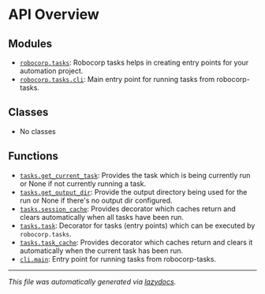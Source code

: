 <!-- markdownlint-disable -->

# API Overview

## Modules

- [`robocorp.tasks`](./robocorp.tasks.md#module-robocorptasks): Robocorp tasks helps in creating entry points for your automation project.
- [`robocorp.tasks.cli`](./robocorp.tasks.cli.md#module-robocorptaskscli): Main entry point for running tasks from robocorp-tasks.

## Classes

- No classes

## Functions

- [`tasks.get_current_task`](./robocorp.tasks.md#function-get_current_task): Provides the task which is being currently run or None if not currently running a task.
- [`tasks.get_output_dir`](./robocorp.tasks.md#function-get_output_dir): Provide the output directory being used for the run or None if there's no output dir configured.
- [`tasks.session_cache`](./robocorp.tasks.md#function-session_cache): Provides decorator which caches return and clears automatically when all tasks have been run.
- [`tasks.task`](./robocorp.tasks.md#function-task): Decorator for tasks (entry points) which can be executed by `robocorp.tasks`.
- [`tasks.task_cache`](./robocorp.tasks.md#function-task_cache): Provides decorator which caches return and clears it automatically when the current task has been run.
- [`cli.main`](./robocorp.tasks.cli.md#function-main): Entry point for running tasks from robocorp-tasks.


---

_This file was automatically generated via [lazydocs](https://github.com/ml-tooling/lazydocs)._
